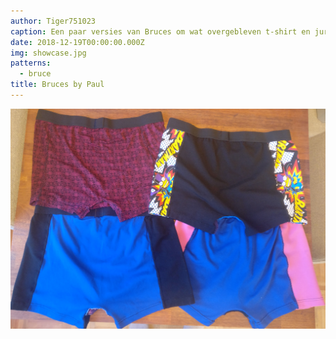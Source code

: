 ```yaml
---
author: Tiger751023
caption: Een paar versies van Bruces om wat overgebleven t-shirt en jurken stofjes te gebruiken.
date: 2018-12-19T00:00:00.000Z
img: showcase.jpg
patterns:
  - bruce
title: Bruces by Paul
---
```


![View of the back](back.jpg)
